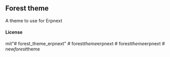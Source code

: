 ## Forest theme

A theme to use for Erpnext

#### License

mit"# forest_theme_erpnext" 
#   f o r e s t _ t h e m e _ e r p n e x t  
 #   f o r e s t _ t h e m e _ e r p n e x t  
 #   n e w _ f o r e s t _ t h e m e  
 